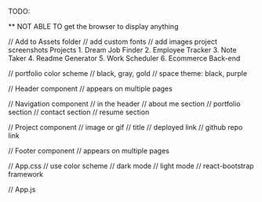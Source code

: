 TODO: 

** NOT ABLE TO get the browser to display anything

// Add to Assets folder
    // add custom fonts
    // add images project screenshots
        Projects
        1. Dream Job Finder
        2. Employee Tracker
        3. Note Taker
        4. Readme Generator
        5. Work Scheduler
        6. Ecommerce Back-end


// portfolio color scheme
    // black, gray, gold
    // space theme: black, purple

// Header component
    // appears on multiple pages

// Navigation component
    // in the header
    // about me section
    // portfolio section
    // contact section
    // resume section

// Project component
    // image or gif
    // title
    // deployed link
    // github repo link

// Footer component
    // appears on multiple pages

// App.css
    // use color scheme
        // dark mode
        // light mode
    // react-bootstrap framework

// App.js